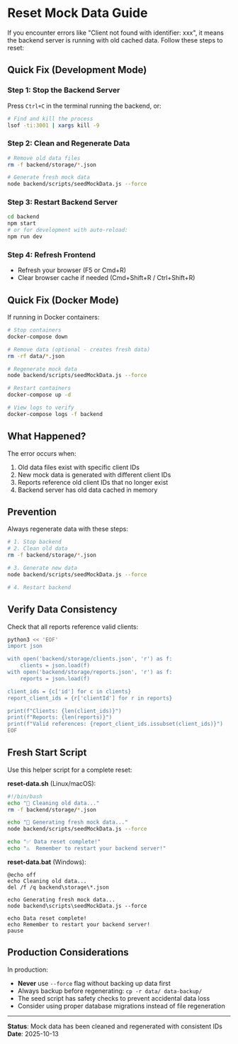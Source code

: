 # Reset Mock Data Guide

If you encounter errors like "Client not found with identifier: xxx", it means the backend server is running with old cached data. Follow these steps to reset:

## Quick Fix (Development Mode)

### Step 1: Stop the Backend Server
Press `Ctrl+C` in the terminal running the backend, or:
```bash
# Find and kill the process
lsof -ti:3001 | xargs kill -9
```

### Step 2: Clean and Regenerate Data
```bash
# Remove old data files
rm -f backend/storage/*.json

# Generate fresh mock data
node backend/scripts/seedMockData.js --force
```

### Step 3: Restart Backend Server
```bash
cd backend
npm start
# or for development with auto-reload:
npm run dev
```

### Step 4: Refresh Frontend
- Refresh your browser (F5 or Cmd+R)
- Clear browser cache if needed (Cmd+Shift+R / Ctrl+Shift+R)

## Quick Fix (Docker Mode)

If running in Docker containers:

```bash
# Stop containers
docker-compose down

# Remove data (optional - creates fresh data)
rm -rf data/*.json

# Regenerate mock data
node backend/scripts/seedMockData.js --force

# Restart containers
docker-compose up -d

# View logs to verify
docker-compose logs -f backend
```

## What Happened?

The error occurs when:
1. Old data files exist with specific client IDs
2. New mock data is generated with different client IDs
3. Reports reference old client IDs that no longer exist
4. Backend server has old data cached in memory

## Prevention

Always regenerate data with these steps:
```bash
# 1. Stop backend
# 2. Clean old data
rm -f backend/storage/*.json

# 3. Generate new data
node backend/scripts/seedMockData.js --force

# 4. Restart backend
```

## Verify Data Consistency

Check that all reports reference valid clients:
```bash
python3 << 'EOF'
import json

with open('backend/storage/clients.json', 'r') as f:
    clients = json.load(f)
with open('backend/storage/reports.json', 'r') as f:
    reports = json.load(f)

client_ids = {c['id'] for c in clients}
report_client_ids = {r['clientId'] for r in reports}

print(f"Clients: {len(client_ids)}")
print(f"Reports: {len(reports)}")
print(f"Valid references: {report_client_ids.issubset(client_ids)}")
EOF
```

## Fresh Start Script

Use this helper script for a complete reset:

**reset-data.sh** (Linux/macOS):
```bash
#!/bin/bash
echo "🧹 Cleaning old data..."
rm -f backend/storage/*.json

echo "🌱 Generating fresh mock data..."
node backend/scripts/seedMockData.js --force

echo "✅ Data reset complete!"
echo "⚠️  Remember to restart your backend server!"
```

**reset-data.bat** (Windows):
```batch
@echo off
echo Cleaning old data...
del /f /q backend\storage\*.json

echo Generating fresh mock data...
node backend\scripts\seedMockData.js --force

echo Data reset complete!
echo Remember to restart your backend server!
pause
```

## Production Considerations

In production:
- **Never** use `--force` flag without backing up data first
- Always backup before regenerating: `cp -r data/ data-backup/`
- The seed script has safety checks to prevent accidental data loss
- Consider using proper database migrations instead of file regeneration

---

**Status**: Mock data has been cleaned and regenerated with consistent IDs
**Date**: 2025-10-13
